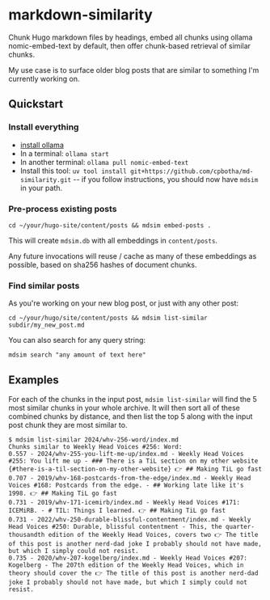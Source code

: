 # markdown-similarity

Chunk Hugo markdown files by headings, embed all chunks using ollama nomic-embed-text by default, then offer chunk-based retrieval of similar chunks.

My use case is to surface older blog posts that are similar to something I'm currently working on.

## Quickstart

### Install everything

- [install ollama](https://ollama.com/download)
- In a terminal: `ollama start`
- In another terminal: `ollama pull nomic-embed-text`
- Install this tool: `uv tool install git+https://github.com/cpbotha/md-similarity.git` -- if you follow instructions, you should now have `mdsim` in your path.

### Pre-process existing posts

```shell
cd ~/your/hugo-site/content/posts && mdsim embed-posts .
```

This will create `mdsim.db` with all embeddings in `content/posts`.

Any future invocations will reuse / cache as many of these embeddings as possible, based on sha256 hashes of document chunks.

### Find similar posts

As you're working on your new blog post, or just with any other post:

```shell
cd ~/your/hugo/site/content/posts && mdsim list-similar subdir/my_new_post.md
```

You can also search for any query string:

```shell
mdsim search "any amount of text here"
```

## Examples

For each of the chunks in the input post, `mdsim list-similar` will find the 5 most similar chunks in your whole archive. It will then sort all of these combined chunks by distance, and then list the top 5 along with the input post chunk they are most similar to.

```shell-session
$ mdsim list-similar 2024/whv-256-word/index.md          
Chunks similar to Weekly Head Voices #256: Word:
0.557 - 2024/whv-255-you-lift-me-up/index.md - Weekly Head Voices #255: You lift me up - ### There is a TiL section on my other website {#there-is-a-til-section-on-my-other-website} 👉 ## Making TiL go fast
0.707 - 2019/whv-168-postcards-from-the-edge/index.md - Weekly Head Voices #168: Postcards from the edge. - ## Working late like it's 1998. 👉 ## Making TiL go fast
0.731 - 2019/whv-171-icemirb/index.md - Weekly Head Voices #171: ICEMiRB. - # TIL: Things I learned. 👉 ## Making TiL go fast
0.731 - 2022/whv-250-durable-blissful-contentment/index.md - Weekly Head Voices #250: Durable, blissful contentment - This, the quarter-thousandth edition of the Weekly Head Voices, covers two 👉 The title of this post is another nerd-dad joke I probably should not have made, but which I simply could not resist.
0.735 - 2020/whv-207-kogelberg/index.md - Weekly Head Voices #207: Kogelberg - The 207th edition of the Weekly Head Voices, which in theory should cover the 👉 The title of this post is another nerd-dad joke I probably should not have made, but which I simply could not resist.
```
